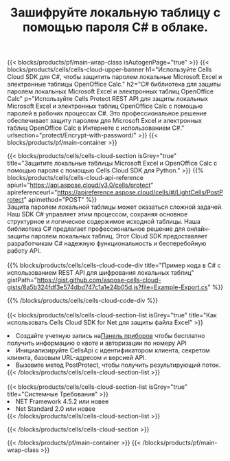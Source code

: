 ﻿---
title: Зашифруйте локальную таблицу с помощью пароля C# в облаке.
description:  Облачные API и SDK для защиты Microsoft Excel и OpenOffice Calc с C#. Зашифруйте локальные таблицы паролем с помощью облачного SDK Cells API для C#.
---
{{< blocks/products/pf/main-wrap-class isAutogenPage="true" >}}
{{< blocks/products/cells/cells-cloud-upper-banner h1="Используйте Cells Cloud SDK для C#, чтобы защитить паролем локальные Microsoft Excel и электронные таблицы OpenOffice Calc." h2="C# библиотека для защиты паролем локальных Microsoft Excel и электронных таблиц OpenOffice Calc" p="Используйте Cells Protect REST API для защиты локальных Microsoft Excel и электронных таблиц OpenOffice Calc с помощью паролей в рабочих процессах C#. Это профессиональное решение обеспечивает защиту паролем для Microsoft Excel и электронных таблиц OpenOffice Calc в Интернете с использованием C#." urlsection="protect/Encrypt-with-password/" >}}
{{< blocks/products/pf/main-container >}}

{{< blocks/products/cells/cells-cloud-section isGrey="true" title="Защитите локальные таблицы Microsoft Excel и OpenOffice Calc с помощью пароля с помощью Cells Cloud SDK для Python." >}}
{{% blocks/products/cells/cells-cloud-api-reference apiurl="https://api.aspose.cloud/v3.0/cells/protect" apireferenceurl="https://apireference.aspose.cloud/cells/#/LightCells/PostProtect" apimethod="POST" %}}
<br/>
Защита паролем локальной таблицы может оказаться сложной задачей. Наш SDK C# управляет этим процессом, сохраняя основное структурное и логическое содержимое исходной таблицы. Наша библиотека C# предлагает профессиональное решение для онлайн-защиты паролем локальных таблиц. Этот Cloud SDK предоставляет разработчикам C# надежную функциональность и бесперебойную работу API.
<br/>
<br/>
{{% blocks/products/cells/cells-cloud-code-div title="Пример кода в C# с использованием REST API для шифрования локальных таблиц" gistPath="https://gist.github.com/aspose-cells-cloud-gists/8a5b324fdf3e574dbd747c1a1e24b05d.js?file=Example-Export.cs" %}}
  
{{% /blocks/products/cells/cells-cloud-code-div %}}
<br/>
<br/>
{{< blocks/products/cells/cells-cloud-section-list isGrey="true" title="Как использовать Cells Cloud SDK for Net для защиты файла Excel" >}}
<li> Создайте учетную запись на<a href="https://dashboard.aspose.cloud/">Панель приборов</a> чтобы бесплатно получить информацию о квоте и авторизации по номеру API</li>
<li>Инициализируйте CellsApi с идентификатором клиента, секретом клиента, базовым URL-адресом и версией API.</li>
<li>Вызовите метод PostProtect, чтобы получить результирующий поток.</li>
{{< /blocks/products/cells/cells-cloud-section-list >}}
<br/>
<br/>
{{< blocks/products/cells/cells-cloud-section-list isGrey="true" title="Системные Требования" >}}
<li>NET Framework 4.5.2 или новее</li>
<li>Net Standard 2.0 или новее</li>
{{< /blocks/products/cells/cells-cloud-section-list >}}

{{< /blocks/products/cells/cells-cloud-section >}}

{{< /blocks/products/pf/main-container >}}
{{< /blocks/products/pf/main-wrap-class >}}

